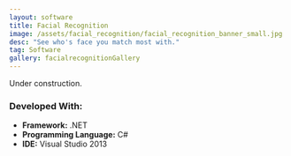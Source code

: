 ```yaml
---
layout: software
title: Facial Recognition
image: /assets/facial_recognition/facial_recognition_banner_small.jpg
desc: "See who's face you match most with."
tag: Software
gallery: facialrecognitionGallery
---
```

Under construction.

### Developed With:
* __Framework:__ .NET
* __Programming Language:__ C#
* __IDE:__ Visual Studio 2013
